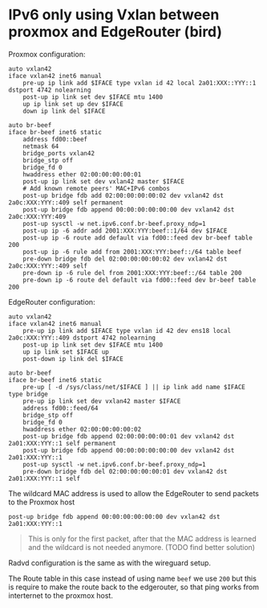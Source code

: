 # IPv6 only using Vxlan between proxmox and EdgeRouter (bird)

Proxmox configuration:

```
auto vxlan42
iface vxlan42 inet6 manual
    pre-up ip link add $IFACE type vxlan id 42 local 2a01:XXX::YYY::1 dstport 4742 nolearning
    post-up ip link set dev $IFACE mtu 1400
    up ip link set up dev $IFACE
    down ip link del $IFACE

auto br-beef
iface br-beef inet6 static
    address fd00::beef
    netmask 64
    bridge_ports vxlan42
    bridge_stp off
    bridge_fd 0
    hwaddress ether 02:00:00:00:00:01
    post-up ip link set dev vxlan42 master $IFACE
    # Add known remote peers' MAC+IPv6 combos
    post-up bridge fdb add 02:00:00:00:00:02 dev vxlan42 dst 2a0c:XXX:YYY::409 self permanent
    post-up bridge fdb append 00:00:00:00:00:00 dev vxlan42 dst 2a0c:XXX:YYY:409
    post-up sysctl -w net.ipv6.conf.br-beef.proxy_ndp=1
    post-up ip -6 addr add 2001:XXX:YYY:beef::1/64 dev $IFACE
    post-up ip -6 route add default via fd00::feed dev br-beef table 200
    post-up ip -6 rule add from 2001:XXX:YYY:beef::/64 table beef
    pre-down bridge fdb del 02:00:00:00:00:02 dev vxlan42 dst 2a0c:XXX:YYY::409 self
    pre-down ip -6 rule del from 2001:XXX:YYY:beef::/64 table 200
    pre-down ip -6 route del default via fd00::feed dev br-beef table 200
```

EdgeRouter configuration:

```
auto vxlan42
iface vxlan42 inet6 manual
    pre-up ip link add $IFACE type vxlan id 42 dev ens18 local 2a0c:XXX:YYY::409 dstport 4742 nolearning
    post-up ip link set dev $IFACE mtu 1400
    up ip link set $IFACE up
    post-down ip link del $IFACE

auto br-beef
iface br-beef inet6 static
    pre-up [ -d /sys/class/net/$IFACE ] || ip link add name $IFACE type bridge
    pre-up ip link set dev vxlan42 master $IFACE
    address fd00::feed/64
    bridge_stp off
    bridge_fd 0
    hwaddress ether 02:00:00:00:00:02
    post-up bridge fdb append 02:00:00:00:00:01 dev vxlan42 dst 2a01:XXX:YYY::1 self permanent
    post-up bridge fdb append 00:00:00:00:00:00 dev vxlan42 dst 2a01:XXX:YYY::1
    post-up sysctl -w net.ipv6.conf.br-beef.proxy_ndp=1
    pre-down bridge fdb del 02:00:00:00:00:01 dev vxlan42 dst 2a01:XXX:YYY::1 self
```

The wildcard MAC address is used to allow the EdgeRouter to send packets to the Proxmox host

    post-up bridge fdb append 00:00:00:00:00:00 dev vxlan42 dst 2a01:XXX:YYY::1

> This is only for the first packet, after that the MAC address is learned and the wildcard is not needed anymore. (TODO find better solution)

Radvd configuration is the same as with the wireguard setup.

The Route table in this case instead of using name `beef` we use `200` but this is require to make the route back to the edgerouter, so that ping works from interternet to the proxmox host.
